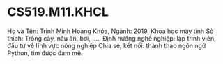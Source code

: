 # CS519.M11.KHCL
Họ và Tên: Trịnh Minh Hoàng
Khóa, Ngành: 2019, Khoa học máy tính
Sở thích: Trồng cây, nấu ăn, bơi, .....
Định hướng nghề nghiệp: lập trình viên, đầu tư về lĩnh vực nông nghiệp
Chia sẻ, kết nối: thành thạo ngôn ngữ Python, tìm được đam mê.
